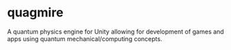 # quagmire
A quantum physics engine for Unity allowing for development of games and apps using quantum mechanical/computing concepts.